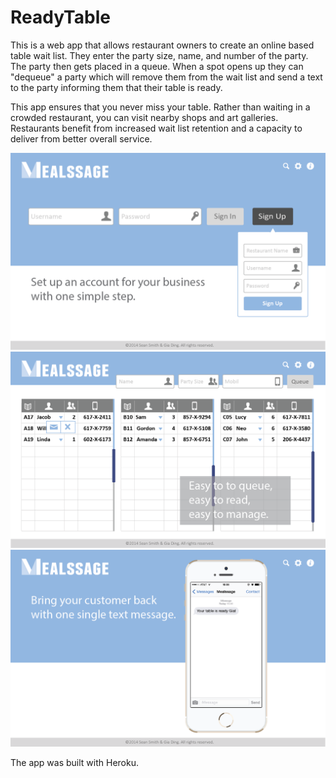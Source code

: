 ReadyTable
==========

This is a web app that allows restaurant owners to create an online based table wait list. They enter the party size, name, and number of the party. The party then gets placed in a queue. When a spot opens up they can "dequeue" a party which will remove them from the wait list and send a text to the party informing them that their table is ready.

This app ensures that you never miss your table. Rather than waiting in a crowded restaurant, you can visit nearby shops and art galleries. Restaurants benefit from increased wait list retention and a capacity to deliver from better overall service.

![login screen](https://raw.githubusercontent.com/sean-smith/ReadyTable/master/Design/screenshots/Homepage.png)
![queue screen](https://raw.githubusercontent.com/sean-smith/ReadyTable/master/Design/screenshots/User%20Page.png)
![send text](https://raw.githubusercontent.com/sean-smith/ReadyTable/master/Design/screenshots/Message%20Page.png)

The app was built with Heroku.
